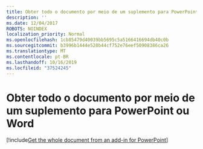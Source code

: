 ```yaml
---
title: Obter todo o documento por meio de um suplemento para PowerPoint
description: ''
ms.date: 12/04/2017
ROBOTS: NOINDEX
localization_priority: Normal
ms.openlocfilehash: 1cb85479d40039bb5695c5a5166416694db40c0b
ms.sourcegitcommit: b3996b1444e520b44cf752e76eef50908386ca26
ms.translationtype: MT
ms.contentlocale: pt-BR
ms.lasthandoff: 10/16/2019
ms.locfileid: "37524245"
---
```

# <a name="get-the-whole-document-from-an-add-in-for-powerpoint-or-word"></a>Obter todo o documento por meio de um suplemento para PowerPoint ou Word

[!include[Get the whole document from an add-in for PowerPoint](../includes/file-get-the-whole-document-from-an-add-in-for-powerpoint-or-word.md)]
